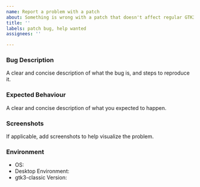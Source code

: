 ```yaml
---
name: Report a problem with a patch
about: Something is wrong with a patch that doesn't affect regular GTK3
title: ''
labels: patch bug, help wanted
assignees: ''

---
```


### Bug Description
A clear and concise description of what the bug is, and steps to reproduce it.

### Expected Behaviour
A clear and concise description of what you expected to happen.

### Screenshots
If applicable, add screenshots to help visualize the problem.

### Environment
 - OS: 
 - Desktop Environment: 
 - gtk3-classic Version:
